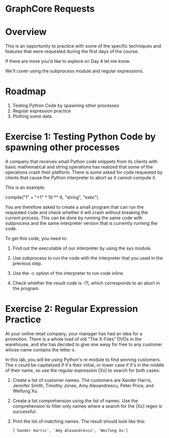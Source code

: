# GraphCore Requests

# Overview

This is an opportunity to practice with some of the specific techniques and features that were requested during the first days of the course.

If there are more you'd like to explore on Day 4 let me know.

We'll cover using the subprocess module and regular expressions.

# Roadmap

1. Testing Python Code by spawning other processes
2. Regular expression practice
3. Plotting some data

# Exercise 1: Testing Python Code by spawning other processes

A company that receives small Python code snippets from its clients with basic mathematical and string operations has realized that some of the operations crash their platform. There is some asked for code requested by clients that cause the Python interpreter to abort as it cannot compute it.

This is an example:

  compile("1" + "+1" * 10 ** 6, "string", "exec")

You are therefore asked to create a small program that can run the requested code and check whether it will crash without breaking the current process. This can be done by running the same code with subprocess and the same interpreter version that is currently running the code.

To get this code, you need to:

1. Find out the executable of our interpreter by using the sys module.

2. Use subprocess to run the code with the interpreter that you used in the previous step.

3. Use the -c option of the interpreter to run code inline.

4. Check whether the result code is -11, which corresponds to an abort in the program.

# Exercise 2: Regular Expression Practice

At your online retail company, your manager has had an idea for a promotion. There is a whole load of old "The X-Files" DVDs in the warehouse, and she has decided to give one away for free to any customer whose name contains the letter x.

In this lab, you will be using Python's re module to find winning customers. The x could be capitalized if it's their initial, or lower case if it's in the middle of their name, so use the regular expression [Xx] to search for both cases:

1. Create a list of customer names. The customers are Xander Harris, Jennifer Smith, Timothy Jones, Amy Alexandrescu, Peter Price, and Weifung Xu.

2. Create a list comprehension using the list of names. Use the comprehension to filter only names where a search for the [Xx] regex is successful.

3. Print the list of matching names. The result should look like this:
 
       ['Xander Harris', 'Amy Alexandrescu', 'Weifung Xu']
